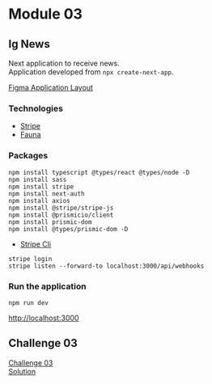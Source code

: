 # Module 03
## Ig News

Next application to receive news.\
Application developed from ```npx create-next-app```.

[Figma Application Layout](https://www.figma.com/file/gl0fHkQgvaUfXNjuwGtDDs/ig.news "Figma Application Layout")

### Technologies
- [Stripe](https://stripe.com/)
- [Fauna](https://fauna.com/)

### Packages

```npm
npm install typescript @types/react @types/node -D
npm install sass
npm install stripe
npm install next-auth
npm install axios
npm install @stripe/stripe-js
npm install @prismicio/client
npm install prismic-dom
npm install @types/prismic-dom -D
```

- [Stripe Cli](https://github.com/stripe/stripe-cli)

```stripe
stripe login
stripe listen --forward-to localhost:3000/api/webhooks
```
### Run the application
```npm
npm run dev
```

[http://localhost:3000](http://localhost:3000 "localhost")

## Challenge 03

[Challenge 03](https://www.notion.so/Desafio-02-Componentizando-a-aplica-o-b9f0f025c95b437699d0c3115f55b0f1 "Challenge 03")\
[Solution](https://github.com/EDusik/ignite-react-challenge-02 "Solution")